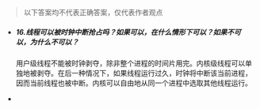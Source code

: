 > 以下答案均不代表正确答案，仅代表作者观点

- ##### 16.线程可以被时钟中断抢占吗？如果可以，在什么情形下可以？如果不可以，为什么不可以？

  用户级线程不能被时钟剥夺，除非整个进程的时间片用完。内核级线程可以单独地被剥夺。在后一种情况下，如果线程运行过久，时钟将中断该当前进程，因而当前线程也被中断。内核可以自由地从同一个进程中选取其他线程运行。

- 



##### 
